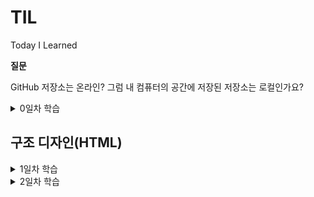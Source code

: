 # TIL
Today I Learned

**질문**

GitHub 저장소는 온라인? 그럼 내 컴퓨터의 공간에 저장된 저장소는 로컬인가요?

<details>
	<summary>0일차 학습</summary>

- GitHub 계정 생성
- GitHub 저장소 생성
- GitKraken 설치
- GitKraken을 사용하여 GitHub 저장소 데이터를 내 컴퓨터로 복제(Clone)

</details>



## 구조 디자인(HTML)
<details>
	<summary>1일차 학습</summary>

#### [HTML 이란?]

- HTML은 HyperText Markup Language로 구조를 설정할 때 사용하는 언어임
- 하이퍼링크 시스템을 가지고 있음
- 확장자 : .html

#### [시멘틱 마크업]
- 시멘틱 마크업(Semantic Markup)은 비주얼 디자인(모양, 색, 크기 등)이 목표가 아니라, 구조 설계(Structure Design)를 목표로 합니다
```html
<h1></h1> <!--제목 heading-->
<p></p> <!--단락 paragraph-->
```

#### [기본 문법]

- element : tag name / attribute name, value
- <여는 태그> 컨텐츠 </닫는 태그>
- <태그이름 속성="값"> 컨텐츠 </태그이름>
- (참고) 페이지 검사 -> console -> document.characterSet -> 문자 인코딩 반환 (UTF-8)
```html
<html>
	<head>
	<meta charset="utf-8">
		<title>HTML 문서 작성을 위한 기본 문법</title>
	</head>
	<body>
		<p title="Development"> 개발 도구(DevTools)</p>
	</body>
</html>
```

#### [텅 빈 요소]

- meta는 컨텐츠를 감싸지 않아 닫는 태그를 가지지 않음.
- 이를 Empty Element라고 함.

#### [표준 호환모드]

- html(root)는 자식을 둘 가지며 그 자식은 head와 body임. 
- head와 body는 각각 다른 성질의 자식들을 가질 수 있음. 

- DTD : 문서 유형 정의(Document Type Definition)
```html
<!DOCTYPE html> <!--웹표준문서-->
```

#### [주 언어 설정]

```html
<html lang="ko-KR"> <!--ko/en/es/ja 등..-->
```
- KR : Republic of Korea 지역(locale) 정보. ko 만 사용하면 한국어를 통칭
- (참고) en-GB ⇒ 영국 영어 / en-US ⇒ 미국 영어 / en-CA ⇒ 캐나다 영어

#### [제목과 단락]

- 제목 레벨(Level): 1 ~ 6단계에서 1단계는 문서에서 하나만 작성가능, 2단계부터는 여러개의 제목을 사용할 수 있음

```html
<h1>제목 1</h1> <!-- 문서에서 단 1회만 사용 (HTML5 표준 부터는 섹션 콘텐츠 마다 사용 가능) -->
<h1>제목 2</h1>
<h1>제목 3</h1>
<h1>제목 4</h1>
<h1>제목 5</h1>
<h1>제목 6</h1>

<!--주석-->

<p>단락</p>
```

#### [이미지와 피규어]

- img : image 태그
- figure : 이미지, 차트, 도표 등을 감싸는 태그
- alt(alternative) : 대체텍스트, 이미지를 분석하여 묘사할것.

```html
<figure>
  <img src="" alt="대체 텍스트">
  <figcaption>이미지 출처 등 캡션</figcaption>
</figure>
```

#### [문법 검사]
- validator.w3.org : 문법 유효성 검사
- entitycode.com : entitycode

```html
&lt; &gt; &copy; &midot; &nbsp; &amp;
```

#### [순차/비순차 목록]

- ul : unordered lists 비순차 목록
- ol : ordered lists 순차 목록
- li : list Item

</details>

<details>
	<summary>2일차 학습</summary>

#### [앵커와 하이퍼링크]

- anchor : 현재 페이지에서 위치 이동
- hyperlink : 다른 창으로 이동
- target= "＿blank" : 새창(새탭)열림
- href="mailto:" : 이메일 링크

```html
<!--anchor-->
<a href="#intro">소개</a>
<h3 id="intro">소개</h3><!-- 위 링크를 누르면 여기로 이동 -->
<!--hyperlink-->
<a href="http://naver.com" target="_blank">
  <img src="img경로" alt="NAVER logo" />네이버
</a>
```

#### [설명 목록]

- dl : 설명목록(Description lists)
- dt : 용어(Definition Term)
- dd : 설명(Definition Description)

```html
<dl>
  <!--1-->
  <dt>용어</dt>
  <dd>설명</dd>
  <!--2-->
  <dt>용어</dt>
  <dt>용어</dt>
  <dt>용어</dt>
  <dd>설명</dd>
  <!--3-->
  <dt>용어</dt>
  <dd>설명</dd>
  <dd>설명</dd>
  <dd>설명</dd>
</dl>
```

#### [인용과 줄 바꿈]
- q (quote) : 짧은 인라인 인용문. ("") 사용가능 / 강조용으로 쓰인 경우 <q> 사용 불가. / 중첩가능
- blockquote : 긴 인용문
- cite(citation) : 출처 정보

```html
<p>어렸을 때 어른들이 <q>너 많이 컸구나</q> 하면 그게 굉장한 칭찬으로 느껴졌었습니다. 다만 시간이 지난 것뿐인데… 지금은 <q>너 아직도 노안이 안 왔구나</q> <q>너 아직 머리숱이 많구나 (혹은 너 아직도 흰머리가 덜 났구나)</q> 등의 이야기가 퍽 반갑습니다. 어렸을 때는 시간이 흐른 것 때문에 칭찬받고, 나이 들어서는 시간을 비껴간 것 때문에 칭찬 비슷한 것을 듣습니다.</p>
```
```html
<figure>
    <img src="images/sbs-drama__do-you-want-to-kiss-first.png" alt="">
    <figcaption>-이미지 출처: SBS &lt;키스 먼저 할까요?&gt; 방송화면 캡쳐-</figcaption>
  </figure>
```
```html
  <blockquote>
    <p>“…우리 같은 여자들은.”</p>
    <p>“우리?”</p>
    <p>“시절이 끝난 여자들이요. 꽃이 아닌 풀떼기가 된…(중략)”</p>
    <p>“당신 아직 안 늙었어.”</p>
    <p>“맞아요. 안 늙었어요, 나는 아직.<br>그렇게 안 봐주는 세상 때문에 매 순간 늙고 있어서 그렇지.”</p>
    <cite>_SBS 드라마 &lt;키스 먼저 할까요?&gt; 중에서</cite>
  </blockquote>
```

#### [어휘 요소들]
의미 요소(Semantic Elements)
- 강조의 의미를 부여하는 용도
<hr>
&lt;strong&gt; : 내용의 중요성(importance), 심각성(seriousness), 긴급성(urgency)을 강조할 경우 사용

- [중요성] : 제목/캡션의 글자 중 일부를 더욱 강조하는데 사용

```html
<h1>챕터 1: <strong>연습</strong></h1>
	
<figcaption>피규어 1. <strong>개미 식민지 역학</strong>. 이 식민지 지역의 개미는 열원(왼쪽 위)과 식량 공급원(오른쪽 아래)의 영향을 받습니다.</figcaption>
		
<h1><strong>꽃, 꿀벌, 꿀</strong> 그리고 내가 이해하지 못하는 다른 요소</h1>
```

- [심각성] : 경고 또는 주의를 주고자 할 때 사용

```html	
<p>
	<strong>경고.</strong> 이 지하 감옥은 위험합니다.
	<strong>오리 때를 피하세요.</strong> 찾은 금은 가지고 떠나세요.
	<strong>
		<strong>다이아몬드는 사용하지 마세요.</strong>,
		그것을 사용하면 폭발할 것이며
		<strong>10미터 내에 있는 모든 것을 파괴할 것입니다.</strong>
	</strong>
	당신에게 경고 했습니다.
</p>
```

- [긴급성] : 문서의 다른 부분보다 빨리 보아야 하는 내용을 나타내는데 사용

```html
<p>리마인더 시스템 Remy에 오신 것을 환영합니다.</p>
<p>오늘 할 일1</p>
<ul>
	<li><p><strong>오븐을 끕니다.</p></strong></li>
	<li><p>휴지통에 불필요한 것을 버립니다.</p></li>
	<li><p>세탁을 합니다.</p></li>
</ul>
```

&lt;em&gt; : 특정 내용의 스트레스(Stress) 강조(Emphasis) - 문장 의미를 변경

강조가 없는 예

```html
<p>고양이는 귀여운 동물입니다.</p>
```

고양이(종)을 강조한 예

```html
<p><em>고양이</em>는 귀여운 동물입니다.</p>
```

귀여운(형용사)을 강조한 예

```html
<p>고양이는 <em>귀여운</em> 동물입니다.</p>
```

문장 전체를 강조한 예 (느낌표 사용)

```html
<p><em>고양이는 귀여운 동물입니다!</em></p>
```

&lt;b&gt; : 단순히 다른 글자와 구분된 용도로 사용. 문서 요약의 주요 단어, 리뷰 제품 이름 등

아래 조선에 부합하지 않을 경우 최종적으로 b 요소 사용을 고려

제목은 h1 ~ h6 요소를 사용하고,
강조는 em 요소를 사용해야 하며,
중요도는 strong 요소로 표시 되어야 하고,
표시 또는 강조 표시된 텍스트는 mark 요소를 사용.

b 요소 사용 예시
	
```html
<p>
	작은 방에 들어가니 <b>낡은 액자</b>와 <b>거미줄이 엮인 손전등</b>이 탁자에 놓여있었다.
</p>
```

&lt;i&gt; : 다른 글자와 구분된 용도로 사용. 기술적 용어, 다른 언어(목소리), 인물의 생각 등을 표현

i 요소 사용 예시
	
```html
<p><i class="taxonomy">펠리스 실베스트리 카터스(Felis silvestris catus)</i>는 귀여워요.</p>
<p><i>산문 내용</i> 용어는 위에 기술되어 있습니다.</p>
<p>
	Galileo Galilei는 재판을 받고 나오면서
	<i lang="la">"E pur si muove."</i>
	라고 말했습니다.
</p>
```

꿈의 연속된 장면을 i 요소로 사용한 예시

```html
<p>Raymond는 잠을 자려고 했습니다.</p>
<p>
	<i>그 배는 목요일에 멀리 출항합니다.</i>, 그는 꿈을 꾸었습니다.
	<i>그 배는 아름다운 공주 Carey를 포함하여 많은 사람들이 타고 있었습니다.
	그는 그녀가 자신을 알아주기를 매일 밤낮으로 원했지만 그런 일은 일어나지 않았습니다.</i>
</p>
<p><i>마지막 날 밤 그는 용기를 내어 그녀에게 말을 걸었습니다.</i></p>
<p>Raymond는 화재 경보기 알람 소리에 눈이 띄였습니다.</p>
```
	
#### [섹션/메인 요소]

루트 섹션(Root Section) 요소

&lt;body&gt;
- 문서에서 단 1번만 사용 가능.


섹션(Sections) 요소들
- 섹션 요소는 일반적인 컨테이너 요소가 아니며, 문서 개요에
  명시적으로 나열되는 경우에만 섹션 요소가 적합하다는 규칙이 있다.
  일반적인 컨테이너 요소로는 &lt;div&gt;, &lt;span&gt; 등이 있다.

&lt;article&gt;
- 문서, 페이지, 애플리케이션, 사이트 등에 포함된 독립적인 섹션을 말한다.
  잡지, 신문, 논문, 에세이, 보고서, 블로그, 기타 소설 미디어 일 수 있음.
  일반적인 규칙은 article 요소의 내용이 문서 개요에 명시적으로 나열되는
  경우에만 적합하다. 각 article 요소는 일반적으로 요소의 하위 항목으로
  제목(h1~h6 요소)을 포함시켜 식별해야 한다.

[예시]

```html
<aticle>
<h2>기사 제목</h2>
...
</aticle>
```

&lt;section&gt;
- section 요소는 문서, 애플리케이션의 일반적인 섹션을 말한다.
  이 컨텍스트의 섹션은 주제별로 그룹화 된 콘텐츠이다.
  웹 사이트의 섹션은 소개(introduction), 뉴스 항목(news item),
  연락처 정보(contact information)를 위한 섹션으로 나눌 수 있다.

[참고]
콘텐츠가 사이트에 포함된 독립적인 섹션의 성향이 크다면
section 요소 대신 article 요소를 사용하는 것이 좋다.

&lt;aside&gt;
- 웹 사이트의 사이드바에 해당되는 부 콘텐츠(메인 콘텐츠와 분리된) 섹션을 말한다.

&lt;nav&gt;
- 다른 페이지로 이동하는 링크 또는 사이트 내 탐색 링크를 포함하는 섹션 요소이다.

[참고]
내용을 쉽게 이해할 수 있도록 nav 요소 내부에는 비순차 목록(ul)을 사용한다.
사이트의 모든 링크를 nav에 포함하는 것은 아니며, 주로 사이트를 탐색하는 링크를 포함한다.
사이트 하단에 위치한 링크는 footer 요소로도 충분하다.


섹션 내부에 사용되는 요소들
&lt;heaader&gt;
- header 요소는 일반적으로 섹션의 제목, 목차, 검색, 로고 등을 포함하는데 사용한다.

&lt;footer&gt;
- footer 요소는 일반적으로 섹션의 저자, 링크, 저작권 정보 등을 포함하는데 사용한다.

섹션과 헤딩
- 헤딩(h1 ~ h6) 요소는 섹션의 제목에 해당된다.
  
메인(Main) 요소
&lt;main&gt;
- 문서 또는 애플리케이션 body 요소의 메인 콘텐츠에 해당한다.
  main 요소는 섹션 요소가 아니며, 보이는 요소가 2개 이상이면 안된다.
  사용되지 않는 main 요소는 화면에서 감춤(hidden) 처리해야 한다.
  article, section, aside, nav 요소는 main 요소를 자식으로 포함할 수 없다.
  반대로 main 요소는 섹션 요소들을 포함할 수 있다.
  main 내부에는 header, footer 요소를 직접적으로 포함하지 않는다.

[예시]

```html
<main>...</main>
<main hidden>...</main>
<main hidden>...</main>
```
	
</details>
